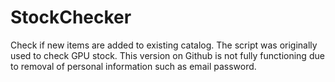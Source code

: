 # StockChecker
Check if new items are added to existing catalog. The script was originally used to check GPU stock.
This version on Github is not fully functioning due to removal of personal information such as email password.
